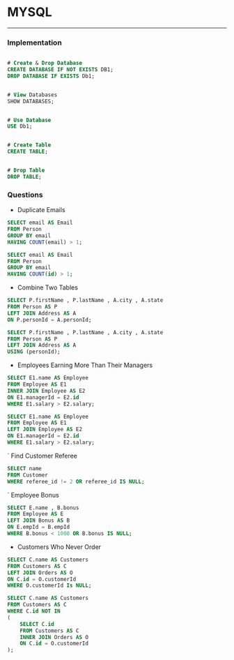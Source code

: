 # MYSQL

---

### Implementation
```sql

# Create & Drop Database
CREATE DATABASE IF NOT EXISTS DB1;
DROP DATABASE IF EXISTS Db1;


# View Databases
SHOW DATABASES;


# Use Database
USE Db1;


# Create Table
CREATE TABLE;


# Drop Table
DROP TABLE;


```

### Questions

- Duplicate Emails
```sql
SELECT email AS Email
FROM Person
GROUP BY email
HAVING COUNT(email) > 1;
```

```sql
SELECT email AS Email
FROM Person
GROUP BY email
HAVING COUNT(id) > 1;
```

- Combine Two Tables
```sql
SELECT P.firstName , P.lastName , A.city , A.state
FROM Person AS P
LEFT JOIN Address AS A
ON P.personId = A.personId;
```

```sql
SELECT P.firstName , P.lastName , A.city , A.state
FROM Person AS P
LEFT JOIN Address AS A
USING (personId);
```

- Employees Earning More Than Their Managers
```sql
SELECT E1.name AS Employee 
FROM Employee AS E1 
INNER JOIN Employee AS E2
ON E1.managerId = E2.id 
WHERE E1.salary > E2.salary;
```

```sql
SELECT E1.name AS Employee 
FROM Employee AS E1 
LEFT JOIN Employee AS E2
ON E1.managerId = E2.id 
WHERE E1.salary > E2.salary;
```

` Find Customer Referee
```sql
SELECT name 
FROM Customer
WHERE referee_id != 2 OR referee_id IS NULL;
```

` Employee Bonus
```sql
SELECT E.name , B.bonus
FROM Employee AS E
LEFT JOIN Bonus AS B
ON E.empId = B.empId
WHERE B.bonus < 1000 OR B.bonus IS NULL;
```

- Customers Who Never Order
```sql
SELECT C.name AS Customers
FROM Customers AS C
LEFT JOIN Orders AS O
ON C.id = O.customerId
WHERE O.customerId Is NULL;
```

```sql
SELECT C.name AS Customers
FROM Customers AS C
WHERE C.id NOT IN
(
    SELECT C.id
    FROM Customers AS C
    INNER JOIN Orders AS O
    ON C.id = O.customerId
);
```










```
